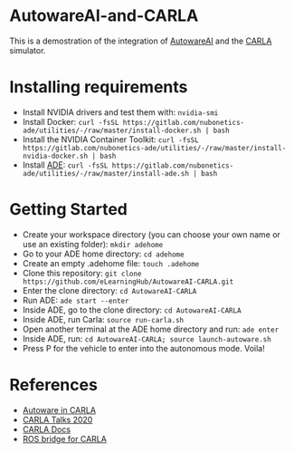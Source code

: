 # AutowareAI-and-CARLA
This is a demostration of the integration of [AutowareAI](https://gitlab.com/autowarefoundation/autoware.ai) and the [CARLA](https://carla.org/) simulator. 

# Installing requirements
* Install NVIDIA drivers and test them with: `nvidia-smi`
* Install Docker: `curl -fsSL https://gitlab.com/nubonetics-ade/utilities/-/raw/master/install-docker.sh | bash`
* Install the NVIDIA Container Toolkit: `curl -fsSL https://gitlab.com/nubonetics-ade/utilities/-/raw/master/install-nvidia-docker.sh | bash`
* Install [ADE](https://www.apex.ai/post/ade-ensuring-that-all-developers-in-a-project-have-a-common-consistent-development-environment): `curl -fsSL https://gitlab.com/nubonetics-ade/utilities/-/raw/master/install-ade.sh | bash`

# Getting Started
* Create your workspace directory (you can choose your own name or use an existing folder): `mkdir adehome`
* Go to your ADE home directory: `cd adehome`
* Create an empty .adehome file: `touch .adehome`
* Clone this repository: `git clone https://github.com/eLearningHub/AutowareAI-CARLA.git`
* Enter the clone directory: `cd AutowareAI-CARLA`
* Run ADE: `ade start --enter`
* Inside ADE, go to the clone directory: `cd AutowareAI-CARLA`
* Inside ADE, run Carla: `source run-carla.sh`
* Open another terminal at the ADE home directory and run: `ade enter`
* Inside ADE, run: `cd AutowareAI-CARLA; source launch-autoware.sh`
* Press P for the vehicle to enter into the autonomous mode. Voila!

# References

* [Autoware in CARLA](https://gitlab.com/autowarefoundation/autoware.ai/simulation/-/tree/master/carla_simulator_bridge)
* [CARLA Talks 2020](https://carla.org/2020/06/09/talks_2020/)
* [CARLA Docs](https://carla.readthedocs.io/en/latest/)
* [ROS bridge for CARLA](https://github.com/carla-simulator/ros-bridge)
